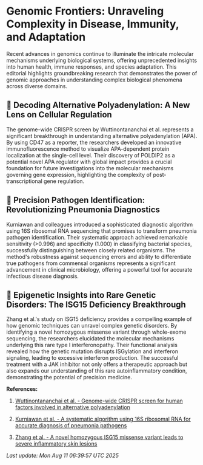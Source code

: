 # Genomic Frontiers: Unraveling Complexity in Disease, Immunity, and Adaptation

Recent advances in genomics continue to illuminate the intricate molecular mechanisms underlying biological systems, offering unprecedented insights into human health, immune responses, and species adaptation. This editorial highlights groundbreaking research that demonstrates the power of genomic approaches in understanding complex biological phenomena across diverse domains.

## 🧬 Decoding Alternative Polyadenylation: A New Lens on Cellular Regulation

The genome-wide CRISPR screen by Wuttinontananchai et al. represents a significant breakthrough in understanding alternative polyadenylation (APA). By using CD47 as a reporter, the researchers developed an innovative immunofluorescence method to visualize APA-dependent protein localization at the single-cell level. Their discovery of POLDIP2 as a potential novel APA regulator with global impact provides a crucial foundation for future investigations into the molecular mechanisms governing gene expression, highlighting the complexity of post-transcriptional gene regulation.

## 🦠 Precision Pathogen Identification: Revolutionizing Pneumonia Diagnostics

Kurniawan and colleagues introduced a sophisticated diagnostic algorithm using 16S ribosomal RNA sequencing that promises to transform pneumonia pathogen identification. Their systematic approach achieved remarkable sensitivity (>0.996) and specificity (1.000) in classifying bacterial species, successfully distinguishing between closely related organisms. The method's robustness against sequencing errors and ability to differentiate true pathogens from commensal organisms represents a significant advancement in clinical microbiology, offering a powerful tool for accurate infectious disease diagnosis.

## 🧫 Epigenetic Insights into Rare Genetic Disorders: The ISG15 Deficiency Breakthrough

Zhang et al.'s study on ISG15 deficiency provides a compelling example of how genomic techniques can unravel complex genetic disorders. By identifying a novel homozygous missense variant through whole-exome sequencing, the researchers elucidated the molecular mechanisms underlying this rare type I interferonopathy. Their functional analysis revealed how the genetic mutation disrupts ISGylation and interferon signaling, leading to excessive interferon production. The successful treatment with a JAK inhibitor not only offers a therapeutic approach but also expands our understanding of this rare autoinflammatory condition, demonstrating the potential of precision medicine.

**References:**

1. [Wuttinontananchai et al. - Genome-wide CRISPR screen for human factors involved in alternative polyadenylation](https://pubmed.ncbi.nlm.nih.gov/40784966)

2. [Kurniawan et al. - A systematic algorithm using 16S ribosomal RNA for accurate diagnosis of pneumonia pathogens](https://pubmed.ncbi.nlm.nih.gov/40784906)

3. [Zhang et al. - A novel homozygous ISG15 missense variant leads to severe inflammatory skin lesions](https://pubmed.ncbi.nlm.nih.gov/40318816)

*Last update: Mon Aug 11 06:39:57 UTC 2025*
